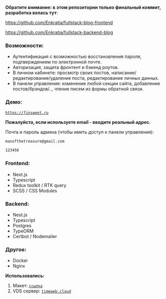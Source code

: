 **Обратите внимание: в этом репозитории только финальный коммит, разработка велась тут**:

https://github.com/Enkratia/fullstack-blog-frontend

https://github.com/Enkratia/fullstack-backend-blog

### Возможности:
- Аутентификация с возможностью восстановления пароля, подтверждением по электронной почте.
- Авторизация, защита фронтент и бэкенд роутов.
- В личном кабинете: просмотр своих постов, написание/редактирование/удаление поста, редактирование личных данных.
- В панели управления: изменение любой секции сайта, добавление постов/брэндов/.., чтение писем из формы обратной связи.

### Демо:
[`https://finsweet.ru`](https://finsweet.ru)

**Пожалуйста, если используете email - вводите реальный адрес.**

Почта и пароль админа (чтобы иметь доступ к панели управления):

```sh
manofthetreasure@gmail.com
```

```sh
123456
```


### Frontend:

- Next.js
- Typescript
- Redux toolkit / RTK query
- SCSS / CSS Modules

### Backend:

- Nest.js
- Typescript
- Postgres
- TypeORM
- Certbot / Nodemailer

### Другое:

- Docker
- Nginx

**Использовались:**

1. Макет: [`ссылка`](<https://www.figma.com/file/a8wx6iSjafCqs6KXMy8ErH/Client-First-Template-12---Blog-(Community)?type=design&node-id=27-387&mode=design&t=HaBAaY8uHz9Q1KPs-0>)
2. VDS сервер: [`timeweb.cloud`](https://www.timeweb.cloud)
